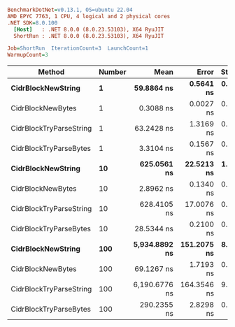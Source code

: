 ``` ini

BenchmarkDotNet=v0.13.1, OS=ubuntu 22.04
AMD EPYC 7763, 1 CPU, 4 logical and 2 physical cores
.NET SDK=8.0.100
  [Host]   : .NET 8.0.0 (8.0.23.53103), X64 RyuJIT
  ShortRun : .NET 8.0.0 (8.0.23.53103), X64 RyuJIT

Job=ShortRun  IterationCount=3  LaunchCount=1  
WarmupCount=3  

```
|                  Method | Number |          Mean |       Error |    StdDev |           Min |           Max | Allocated |
|------------------------ |------- |--------------:|------------:|----------:|--------------:|--------------:|----------:|
|      **CidrBlockNewString** |      **1** |    **59.8864 ns** |   **0.5641 ns** | **0.0309 ns** |    **59.8591 ns** |    **59.9200 ns** |         **-** |
|       CidrBlockNewBytes |      1 |     0.3088 ns |   0.0027 ns | 0.0001 ns |     0.3086 ns |     0.3089 ns |         - |
| CidrBlockTryParseString |      1 |    63.2428 ns |   1.3169 ns | 0.0722 ns |    63.1784 ns |    63.3208 ns |         - |
|  CidrBlockTryParseBytes |      1 |     3.3104 ns |   0.1567 ns | 0.0086 ns |     3.3024 ns |     3.3195 ns |         - |
|      **CidrBlockNewString** |     **10** |   **625.0561 ns** |  **22.5213 ns** | **1.2345 ns** |   **623.7876 ns** |   **626.2534 ns** |         **-** |
|       CidrBlockNewBytes |     10 |     2.8962 ns |   0.1340 ns | 0.0073 ns |     2.8902 ns |     2.9044 ns |         - |
| CidrBlockTryParseString |     10 |   628.4105 ns |  17.0076 ns | 0.9322 ns |   627.5410 ns |   629.3948 ns |         - |
|  CidrBlockTryParseBytes |     10 |    28.5344 ns |   0.2100 ns | 0.0115 ns |    28.5218 ns |    28.5443 ns |         - |
|      **CidrBlockNewString** |    **100** | **5,934.8892 ns** | **151.2075 ns** | **8.2882 ns** | **5,929.1363 ns** | **5,944.3893 ns** |         **-** |
|       CidrBlockNewBytes |    100 |    69.1267 ns |   1.7193 ns | 0.0942 ns |    69.0195 ns |    69.1967 ns |         - |
| CidrBlockTryParseString |    100 | 6,190.6776 ns | 164.3546 ns | 9.0088 ns | 6,181.9688 ns | 6,199.9591 ns |         - |
|  CidrBlockTryParseBytes |    100 |   290.2355 ns |   2.8298 ns | 0.1551 ns |   290.0706 ns |   290.3785 ns |         - |
